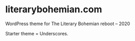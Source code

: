 # literarybohemian.com
WordPress theme for The Literary Bohemian reboot – 2020

Starter theme = Underscores.
